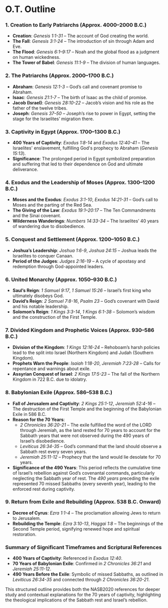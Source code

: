 # O.T. Outline
### 1. **Creation to Early Patriarchs (Approx. 4000–2000 B.C.)**
   - **Creation**: *Genesis 1:1-31* – The account of God creating the world.
   - **The Fall**: *Genesis 3:1-24* – The introduction of sin through Adam and Eve.
   - **The Flood**: *Genesis 6:1–9:17* – Noah and the global flood as a judgment on human wickedness.
   - **The Tower of Babel**: *Genesis 11:1-9* – The division of human languages.

### 2. **The Patriarchs (Approx. 2000–1700 B.C.)**
   - **Abraham**: *Genesis 12:1-3* – God’s call and covenant promise to Abraham.
   - **Isaac**: *Genesis 21:1-7* – The birth of Isaac as the child of promise.
   - **Jacob (Israel)**: *Genesis 28:10-22* – Jacob’s vision and his role as the father of the twelve tribes.
   - **Joseph**: *Genesis 37–50* – Joseph’s rise to power in Egypt, setting the stage for the Israelites’ migration there.

### 3. **Captivity in Egypt (Approx. 1700–1300 B.C.)**
   - **400 Years of Captivity**: *Exodus 1:8-14* and *Exodus 12:40-41* – The Israelites' enslavement, fulfilling God's prophecy to Abraham (*Genesis 15:13*).
   - **Significance**: The prolonged period in Egypt symbolized preparation and suffering that led to their dependence on God and ultimate deliverance.

### 4. **Exodus and the Leadership of Moses (Approx. 1300–1200 B.C.)**
   - **Moses and the Exodus**: *Exodus 3:1-10*, *Exodus 14:21-31* – God’s call to Moses and the parting of the Red Sea.
   - **The Giving of the Law**: *Exodus 19:1–20:17* – The Ten Commandments and the Sinai covenant.
   - **Wilderness Wanderings**: *Numbers 14:33-34* – The Israelites’ 40 years of wandering due to disobedience.

### 5. **Conquest and Settlement (Approx. 1200–1050 B.C.)**
   - **Joshua’s Leadership**: *Joshua 1:6-9*, *Joshua 24:15* – Joshua leads the Israelites to conquer Canaan.
   - **Period of the Judges**: *Judges 2:16-19* – A cycle of apostasy and redemption through God-appointed leaders.

### 6. **United Monarchy (Approx. 1050–930 B.C.)**
   - **Saul’s Reign**: *1 Samuel 9:17*, *1 Samuel 15:26* – Israel’s first king who ultimately disobeys God.
   - **David’s Reign**: *2 Samuel 7:8-16*, *Psalm 23* – God’s covenant with David and his notable leadership.
   - **Solomon’s Reign**: *1 Kings 3:3-14*, *1 Kings 6:1-38* – Solomon’s wisdom and the construction of the First Temple.

### 7. **Divided Kingdom and Prophetic Voices (Approx. 930–586 B.C.)**
   - **Division of the Kingdom**: *1 Kings 12:16-24* – Rehoboam’s harsh policies lead to the split into Israel (Northern Kingdom) and Judah (Southern Kingdom).
   - **Prophets Warn the People**: *Isaiah 1:18-20*, *Jeremiah 7:23-28* – Calls for repentance and warnings about exile.
   - **Assyrian Conquest of Israel**: *2 Kings 17:5-23* – The fall of the Northern Kingdom in 722 B.C. due to idolatry.

### 8. **Babylonian Exile (Approx. 586–538 B.C.)**
   - **Fall of Jerusalem and Captivity**: *2 Kings 25:1-12*, *Jeremiah 52:4-16* – The destruction of the First Temple and the beginning of the Babylonian Exile in 586 B.C.
   - **Reason for the 70 Years**: 
     - *2 Chronicles 36:20-21* – The exile fulfilled the word of the LORD through Jeremiah, as the land rested for 70 years to account for the Sabbath years that were not observed during the 490 years of Israel’s disobedience.
     - *Leviticus 26:34-35* – God’s command that the land should observe a Sabbath rest every seven years.
     - *Jeremiah 25:11-12* – Prophecy that the land would lie desolate for 70 years.
   - **Significance of the 490 Years**: This period reflects the cumulative time of Israel’s rebellion against God’s covenantal commands, particularly neglecting the Sabbath year of rest. The *490 years* preceding the exile represented 70 missed Sabbaths (every seventh year), leading to the enforced rest during captivity.

### 9. **Return from Exile and Rebuilding (Approx. 538 B.C. Onward)**
   - **Decree of Cyrus**: *Ezra 1:1-4* – The proclamation allowing Jews to return to Jerusalem.
   - **Rebuilding the Temple**: *Ezra 3:10-13*, *Haggai 1:8* – The beginnings of the Second Temple period, signifying renewed hope and spiritual restoration.

### **Summary of Significant Timeframes and Scriptural References**
   - **400 Years of Captivity**: Referenced in *Exodus 12:40*.
   - **70 Years of Babylonian Exile**: Confirmed in *2 Chronicles 36:21* and *Jeremiah 25:11-12*.
   - **490 Years Before the Exile**: Symbolic of missed Sabbaths, as outlined in *Leviticus 26:34-35* and connected through *2 Chronicles 36:20-21*.

This structured outline provides both the NASB2020 references for deeper study and contextual explanations for the 70 years of captivity, highlighting the theological implications of the Sabbath rest and Israel’s rebellion.
